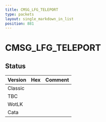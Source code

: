 ```yaml
---
title: CMSG_LFG_TELEPORT
type: packets
layout: single_markdown_in_list
position: 881
---
```


# CMSG_LFG_TELEPORT

## Status

Version | Hex | Comment
---------- | ---------- | ---------- 
Classic |  |  
TBC |  |  
WotLK |  |  
Cata |  |  
